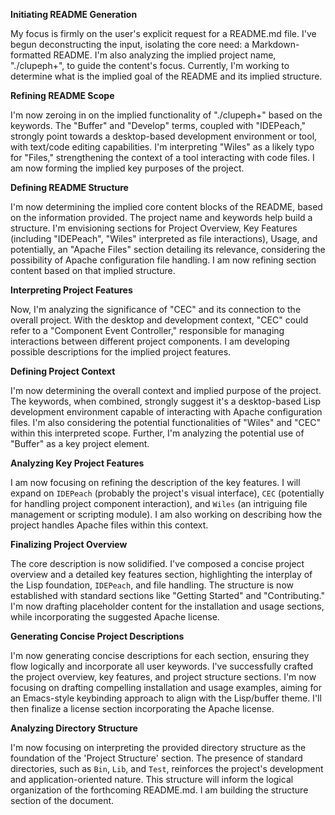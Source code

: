 **Initiating README Generation**

My focus is firmly on the user's explicit request for a README.md file. I've begun deconstructing the input, isolating the core need: a Markdown-formatted README.  I'm also analyzing the implied project name, "./clupeph+", to guide the content's focus.  Currently, I'm working to determine what is the implied goal of the README and its implied structure.


**Refining README Scope**

I'm now zeroing in on the implied functionality of "./clupeph+" based on the keywords.  The "Buffer" and "Develop" terms, coupled with "IDEPeach," strongly point towards a desktop-based development environment or tool, with text/code editing capabilities.  I'm interpreting "Wiles" as a likely typo for "Files,"  strengthening the context of a tool interacting with code files. I am now forming the implied key purposes of the project.


**Defining README Structure**

I'm now determining the implied core content blocks of the README, based on the information provided. The project name and keywords help build a structure.  I'm envisioning sections for Project Overview, Key Features (including "IDEPeach", "Wiles" interpreted as file interactions), Usage, and potentially, an "Apache Files" section detailing its relevance, considering the possibility of Apache configuration file handling. I am now refining section content based on that implied structure.


**Interpreting Project Features**

Now, I'm analyzing the significance of "CEC" and its connection to the overall project. With the desktop and development context, "CEC" could refer to a "Component Event Controller," responsible for managing interactions between different project components. I am developing possible descriptions for the implied project features.


**Defining Project Context**

I'm now determining the overall context and implied purpose of the project.  The keywords, when combined, strongly suggest it's a desktop-based Lisp development environment capable of interacting with Apache configuration files.  I'm also considering the potential functionalities of "Wiles" and "CEC" within this interpreted scope.  Further, I'm analyzing the potential use of "Buffer" as a key project element.


**Analyzing Key Project Features**

I am now focusing on refining the description of the key features.  I will expand on `IDEPeach` (probably the project's visual interface), `CEC` (potentially for handling project component interaction), and `Wiles` (an intriguing file management or scripting module). I am also working on describing how the project handles Apache files within this context.


**Finalizing Project Overview**

The core description is now solidified. I've composed a concise project overview and a detailed key features section, highlighting the interplay of the Lisp foundation, `IDEPeach`, and file handling. The structure is now established with standard sections like "Getting Started" and "Contributing." I'm now drafting placeholder content for the installation and usage sections, while incorporating the suggested Apache license.


**Generating Concise Project Descriptions**

I'm now generating concise descriptions for each section, ensuring they flow logically and incorporate all user keywords. I've successfully crafted the project overview, key features, and project structure sections.  I'm now focusing on drafting compelling installation and usage examples, aiming for an Emacs-style keybinding approach to align with the Lisp/buffer theme. I'll then finalize a license section incorporating the Apache license.


**Analyzing Directory Structure**

I'm now focusing on interpreting the provided directory structure as the foundation of the 'Project Structure' section. The presence of standard directories, such as `Bin`, `Lib`, and `Test`, reinforces the project's development and application-oriented nature. This structure will inform the logical organization of the forthcoming README.md. I am building the structure section of the document.


